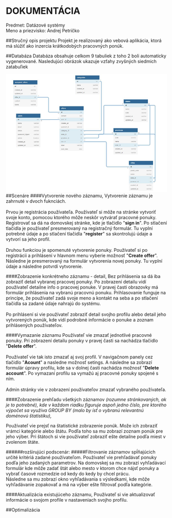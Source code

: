 # DOKUMENTÁCIA
Predmet: Datázové systémy\
Meno a priezvisko: Andrej Petričko

##Stručný opis projektu
Projekt je realizovaný ako vebová aplikácia, ktorá má slúžiť ako inzercia krátkodobých pracovných ponúk.

##Databáza
Databáza obsahuje celkom 9 tabuliek z toho 2 boli automaticky vygenerované.
Nasledujúci obrázok ukazuje vzťahy zvyšných siedmich zatabuľiek

![](Databaza.JPG)
##Scenáre
####Vytvorenie nového záznamu,
Vytvorenie záznamu je zahrnuté v dvoch fuknciách. \
\
Prvou je registrácia používateľa. Používateľ si môže na stránke vytvoriť 
svoje konto, pomocou ktorého môže neskôr vytvárať pracovné ponuky. \
Registrovať sa dá na domovskej stránke, kde je tlačidlo "**sign in**". 
Po stlačení tlačidla je používateľ presmerovaný na registračný formulár. 
Tu vyplní potrebné údaje a po stlačení tlačidla "**register**" sa skontrolujú
 údaje a vytvorí sa jeho profil.\
\
Druhou funkciou je spomenuté vytvorenie ponuky. Používateľ si po registrácii 
a prihlásení v hlavnom menu vyberie možnosť "**Create offer**". Následne je 
presmerovaný na formulár vytvorenia novej ponuky. Tu vyplní údaje a následne 
potvrdí vytvorenie.

####Zobrazenie konkrétneho záznamu - detail,
Bez prihlásenia sa dá iba zobraziť detail vybranej pracovej ponuky. Po 
zobrazení detailu vidí používateľ detailne info o pracovej ponuke. V pravej 
časti obrazovky má formulár prihlásenia na vybranú pracovnú ponuku. Prihlasovanie 
funguje na princípe, že používateľ zadá svoje meno a kontakt na seba a po stlačení 
tlačidla sa zadané údaje nahrajú do systému.\
\
Po prihlásení si vie používateľ zobraziť detail svojho profilu alebo detail jeho 
vytvorených ponúk, kde vidí podrobné informácie o ponuke a zoznam prihlásených 
používateľov. 

####Vymazanie záznamu
Používateľ vie zmazať jednotlivé pracovné ponuky. Pri zobrazení detailu ponuky v 
pravej časti sa nachádza tlačidlo "**Delete offer**". \
\
Používateľ vie tak isto zmazať aj svoj profil. V navigačnom panely cez tlačidlo 
"**Acount**" a nasledne možnosť setings. A následne sa zobrazí formulár úpravy 
profilu, kde sa v dolnej časti nachádza možnosť "**Delete account**". Po vymazaní
profilu sa vymažú aj pracovné ponuky spojené s ním.\
\
Admin stránky vie v zobrazení používateľov zmazať vybraného používateľa. 

####Zobrazenie prehľadu všetkých záznamov 
_(rozumne stránkovaných, ak je to potrebné), kde v každom riadku figuruje aspoň
 jedno číslo, pre ktorého výpočet sa využíva GROUP BY (malo by ísť o vybranú 
 relevantnú doménovú štatistiku),_

Používateľ vie prejsť na štatistické zobrazenie ponúk. Može ich zobraziť vrámci
kategórie alebo štátu. Podľa toho sa mu zobrazí zoznam ponúk pre jeho výber.
Pri štátoch si vie používateľ zobraziť ešte detailne podľa miest v zvolenom štáte.

   
######rozširujúci podscenár: 
#####Filtrovanie záznamov spĺňajúcich určité kritériá zadané používateľom.
Používateľ vie prehľadávať ponuky podľa jeho zadaných parametrov. Na domovskej 
sa mu zobrazí vyhľadávací formulár kde môže zadať štát alebo mesto v ktorom 
chce nájsť ponuky a vybrať časové rozmedzie od kedy do kedy by chcel prácu.\
Následne sa mu zobrazí okno vyhľadávania s výsledkami, kde môže vyhľadávanie
zopakovať a má na výber ešte filtrovať podľa kategórie.

####Aktualizácia existujúceho záznamu,
Používateľ si vie aktualizovať informácie o svojom profile v nastaveniach svojho profilu.


##Optimalizácia